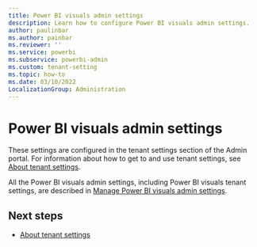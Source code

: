 ```yaml
---
title: Power BI visuals admin settings
description: Learn how to configure Power BI visuals admin settings.
author: paulinbar
ms.author: painbar
ms.reviewer: ''
ms.service: powerbi
ms.subservice: powerbi-admin
ms.custom: tenant-setting
ms.topic: how-to
ms.date: 03/10/2022
LocalizationGroup: Administration
---
```


# Power BI visuals admin settings

These settings are configured in the tenant settings section of the Admin portal. For information about how to get to and use tenant settings, see [About tenant settings](service-admin-portal-about-tenant-settings.md).

All the Power BI visuals admin settings, including Power BI visuals tenant settings, are described in [Manage Power BI visuals admin settings](organizational-visuals.md).

## Next steps

* [About tenant settings](service-admin-portal-about-tenant-settings.md)